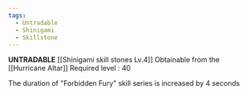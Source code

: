 ```yaml
---
tags:
  - Untradable
  - Shinigami
  - Skillstone
---
```

**UNTRADABLE**
[[Shinigami skill stones Lv.4]]
Obtainable from the [[Hurricane Altar]]
Required level : 40

The duration of "Forbidden Fury" skill series is increased by 4 seconds